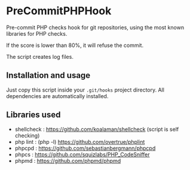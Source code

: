 # PreCommitPHPHook

Pre-commit PHP checks hook for git repositories, using the most known libraries for PHP checks.

If the score is lower than 80%, it will refuse the commit.

The script creates log files.

## Installation and usage

Just copy this script inside your `.git/hooks` project directory.
All dependencies are automatically installed.

## Libraries used

- shellcheck : https://github.com/koalaman/shellcheck (script is self checking)
- php lint : (php -l) https://github.com/overtrue/phplint
- phpcpd : https://github.com/sebastianbergmann/phpcpd
- phpcs : https://github.com/squizlabs/PHP_CodeSniffer
- phpmd : https://github.com/phpmd/phpmd